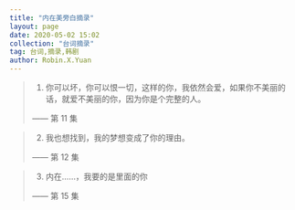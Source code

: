 ```yaml
---
title: "内在美旁白摘录"
layout: page
date: 2020-05-02 15:02
collection: "台词摘录"
tag: 台词,摘录,韩剧
author: Robin.X.Yuan
---
```


> 1. 你可以坏，你可以恨一切，这样的你，我依然会爱，如果你不美丽的话，就爱不美丽的你，因为你是个完整的人。
> 
> —— 第 11 集


> 2. 我也想找到，我的梦想变成了你的理由。
>
> —— 第 12 集


> 3. 内在……，我要的是里面的你
>
> —— 第 15 集